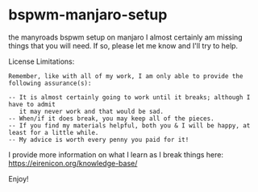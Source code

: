 # bspwm-manjaro-setup
the manyroads bspwm setup on manjaro
I almost certainly am missing things that you will need.  If so, please let me know and I'll try to help.

License Limitations:

    Remember, like with all of my work, I am only able to provide the following assurance(s):

    -- It is almost certainly going to work until it breaks; although I have to admit 
       it may never work and that would be sad.
    -- When/if it does break, you may keep all of the pieces.
    -- If you find my materials helpful, both you & I will be happy, at least for a little while.
    -- My advice is worth every penny you paid for it!
    
 I provide more information on what I learn as I break things here:
 https://eirenicon.org/knowledge-base/
 
 Enjoy!
